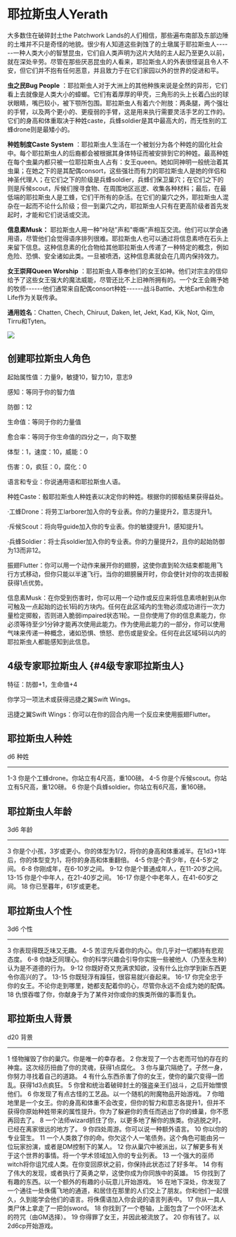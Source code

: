 # 耶拉斯虫人Yerath

大多数住在破碎封土the Patchwork
Lands的人们相信，那些遍布南部及东部边陲的土堆并不只是奇怪的地貌。很少有人知道这些剥蚀了的土墩属于耶拉斯虫人------一种人类大小的智慧昆虫，它们自人类声明为这片大陆的主人起乃至更久以前，就在深处辛劳。尽管在那些厌恶昆虫的人看来，耶拉斯虫人的外表很怪诞且令人不安，但它们并不抱有任何恶意，并且致力于在它们家园以外的世界的促进和平。

**虫之民Bug People**
：耶拉斯虫人对于大洲上的其他种族来说是全然的异形，它们看上去就像是人类大小的蟑螂。它们有着厚厚的甲壳，三角形的头上长着凸出的球状眼睛，嘴巴较小，被下颚所包围。耶拉斯虫人有着六个附肢：两条腿，两个强壮的手臂，以及两个更小的、更瘦弱的手臂，这是用来执行需要灵活手艺的工作的。它们的身高和体重取决于种姓caste，兵蜂soldier是其中最高大的，而无性别的工蜂drone则是最矮小的。

**种姓制度Caste System**
：耶拉斯虫人生活在一个被划分为各个种姓的固化社会中。每个耶拉斯虫人的后裔都会被根据其身体特征而被安排到它的种姓。最高种姓在每个虫巢内都只被一位耶拉斯虫人占有：女王queen。她如同神明一般统治着其虫巢；在她之下的是其配偶consort，这些强壮而有力的耶拉斯虫人是她的伴侣和神圣代理人；在它们之下的阶级是兵蜂soldier，兵蜂们保卫巢穴；在它们之下的则是斥候scout，斥候们搜寻食物、在周围地区巡逻、收集各种材料；最后，在最低端的耶拉斯虫人是工蜂，它们干所有的杂活。在它们的巢穴之外，耶拉斯虫人混杂在一起而不论什么阶级；但一到巢穴之内，耶拉斯虫人只有在更高阶级者首先发起时，才能和它们说话或交流。

**信息素Musk：**
耶拉斯虫人用一种"咔哒"声和"嘶嘶"声相互交流。他们可以学会通用语，尽管他们会觉得语序排列很难。耶拉斯虫人也可以通过将信息素喷在石头上来留下信息。这种信息素的化合物给其他耶拉斯虫人传递了一种特定的概念，例如危险、恐惧、安全诸如此类。一旦被喷洒，这种信息素就会在几周内保持效力。

**女王崇拜Queen Worship**
：耶拉斯虫人尊奉他们的女王如神。他们对宗主的信仰给予了这些女王强大的魔法威能，尽管还比不上旧神所拥有的。一个女王会赐予她的牧师------他们通常来自配偶consort种姓------战斗Battle、大地Earth和生命Life作为关联传承。

**通用姓名**：Chatten, Chech, Chiruut, Daken, Iet, Jekt, Kad, Kik, Not,
Qim, Tirru和Tyten。

![](https://sdlpic.oss-cn-beijing.aliyuncs.com/pic/20210619121347.png)

## 创建耶拉斯虫人角色

起始属性值：力量9，敏捷10，智力10，意志9

感知：等同于你的智力值

防御：12

生命值：等同于你的力量值

愈合率：等同于你生命值的四分之一，向下取整

体型：1，速度：10，威能：0

伤害：0，疯狂：0，腐化：0

语言和专业：你说通用语和耶拉斯虫人语。

种姓Caste：骰耶拉斯虫人种姓表以决定你的种姓。根据你的掷骰结果获得益处。

·工蜂Drone：将劳工larborer加入你的专业表。你的力量提升2，意志提升1。

·斥候Scout：将向导guide加入你的专业表。你的敏捷提升1，感知提升1。

·兵蜂Soldier：将士兵soldier加入你的专业表。你的力量提升2，且你的起始防御为13而非12。

振翅Flutter：你可以用一个动作来展开你的翅膀，这使你直到轮次结束都能用飞行方式移动，但你只能以半速飞行。当你的翅膀展开时，你会使针对你的攻击掷骰获得1点优势。

信息素Musk：在你受到伤害时，你可以用一个动作或反应来将信息素喷射到从你可触及一点起始的边长1码的方块内。任何在此区域内的生物必须成功进行一次力量检定掷骰，否则进入脆弱impaired状态1轮。一旦你使用了你的信息素能力，你必须等待至少1分钟才能再次使用此能力。作为使用此能力的一部分，你可以使用气味来传递一种概念，诸如恐惧、愤怒、悲伤或是安全。任何在此区域5码以内的耶拉斯虫人都能感知到此信息。

## 4级专家耶拉斯虫人 {#4级专家耶拉斯虫人}

特征：防御+1，生命值+4

你学习一项法术或获得迅捷之翼Swift Wings。

迅捷之翼Swift Wings：你可以在你的回合内用一个反应来使用振翅Flutter。

## 耶拉斯虫人种姓

  d6    种姓
  ----- ---------------------------------------------
  1-3   你是个工蜂drone。你站立有4尺高，重100磅。
  4-5   你是个斥候scout。你站立有5尺高，重120磅。
  6     你是个兵蜂soldier。你站立有6尺高，重160磅。

## 耶拉斯虫人年龄

  3d6     年龄
  ------- ----------------------------------------------------------------------------------------------------------------
  3       你是个小孩，3岁或更小。你的体型为1/2，将你的身高和体重减半。在1d3+1年后，你的体型变为1，将你的身高和体重翻倍。
  4-5     你是个青少年，在4-5岁之间。
  6-8     你刚成年，在6-10岁之间。
  9-12    你是个普通成年人，在11-20岁之间。
  13-15   你是个中年人，在21-40岁之间。
  16-17   你是个中老年人，在41-60岁之间。
  18      你已至暮年，61岁或更老。

## 耶拉斯虫人个性

  3d6     个性
  ------- ------------------------------------------------------------------------------------
  3       你表现得既乏味又无趣。
  4-5     苦涩充斥着你的内心。你几乎对一切都持有悲观态度。
  6-8     你缺乏同理心。你的科学兴趣会引导你实施一些被他人（乃至永生种）认为是不道德的行为。
  9-12    你既好奇又充满求知欲，没有什么比你学到新东西更令你高兴的了。
  13-15   你既轻浮有躁狂，很容易就兴奋起来。
  16-17   你完全忠于你的女王。不论你走到哪里，她都支配着你的心，尽管你永远不会成为她的配偶。
  18      仇恨吞噬了你，你献身于为了某件对你或你的族类所做的事而复仇。

## 耶拉斯虫人背景

  d20   背景
  ----- ---------------------------------------------------------------------------------------------------------------------------------------------------------------
  1     怪物摧毁了你的巢穴。你是唯一的幸存者。
  2     你发现了一个古老而可怕的存在的神龛。这次经历扭曲了你的灵魂，获得1点腐化。
  3     你与巢穴隔绝了。孑然一身，你努力寻找着自己的道路。
  4     有什么东西杀害了你的女王，使你的巢穴变得一团乱。获得1d3点疯狂。
  5     你曾和统治着破碎封土的强盗亲王们战斗，之后开始憎恨他们。
  6     你发现了有点古怪的工艺品。以一个随机的附魔物品开始游戏。
  7     你暗地里是一个女王。你的身高和体重不会改变，但你的智力和意志各提升1，但并不获得你原始种姓带来的属性提升。你为了躲避你的责任而逃出了你的蜂巢，你不愿再回去了。
  8     一个法师wizard抓住了你，以更多地了解你的族类。你逃脱之时，已经在离家很远的地方了。
  9     你四处周游。你可以说一种额外语言。
  10    你以你的专业营生。
  11    一个人类救了你的命。你欠这个人一笔债务。这个角色可能由另一位玩家扮演，或者是DM控制下的某人。
  12    你从巢穴中被派出，以了解更多有关于这个世界的事情。将一个学术领域加入你的专业列表。
  13    一个强大的巫师witch将你诅咒成人类。在你变回原状之前，你保持此状态过了好多年。
  14    你有了伟大的发现，或者执行了英勇之举，这使你成为你同族中的英雄。
  15    你找到了有趣的东西。以一个额外的有趣的小玩意儿开始游戏。
  16    在地下深处，你发现了一个通往一处侏儒飞地的通道，和居住在那里的人们交上了朋友。你和他们一起很久，久到能学会他们的语言。将侏儒语加入你会说的语言列表中。
  17    你从一具人类尸体上拿走了一把剑sword。
  18    你找到了一个卷轴，上面包含了一个0环法术的符咒（由GM选择）。
  19    你得罪了女王，并因此被流放了。
  20    你有钱了。以2d6cp开始游戏。

 
